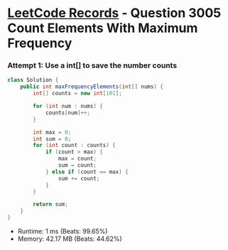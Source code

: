 # [LeetCode Records](../../README.md) - Question 3005 Count Elements With Maximum Frequency

### Attempt 1: Use a int[] to save the number counts
```java
class Solution {
    public int maxFrequencyElements(int[] nums) {
        int[] counts = new int[101];

        for (int num : nums) {
            counts[num]++;
        }

        int max = 0;
        int sum = 0;
        for (int count : counts) {
            if (count > max) {
                max = count;
                sum = count;
            } else if (count == max) {
                sum += count;
            }
        }

        return sum;
    }
}
```
- Runtime: 1 ms (Beats: 99.65%)
- Memory: 42.17 MB (Beats: 44.62%)

<br>
